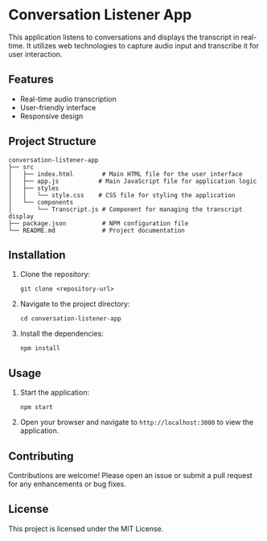 # Conversation Listener App

This application listens to conversations and displays the transcript in real-time. It utilizes web technologies to capture audio input and transcribe it for user interaction.

## Features

- Real-time audio transcription
- User-friendly interface
- Responsive design

## Project Structure

```
conversation-listener-app
├── src
│   ├── index.html        # Main HTML file for the user interface
│   ├── app.js           # Main JavaScript file for application logic
│   ├── styles
│   │   └── style.css    # CSS file for styling the application
│   └── components
│       └── Transcript.js # Component for managing the transcript display
├── package.json          # NPM configuration file
└── README.md             # Project documentation
```

## Installation

1. Clone the repository:
   ```
   git clone <repository-url>
   ```
2. Navigate to the project directory:
   ```
   cd conversation-listener-app
   ```
3. Install the dependencies:
   ```
   npm install
   ```

## Usage

1. Start the application:
   ```
   npm start
   ```
2. Open your browser and navigate to `http://localhost:3000` to view the application.

## Contributing

Contributions are welcome! Please open an issue or submit a pull request for any enhancements or bug fixes.

## License

This project is licensed under the MIT License.